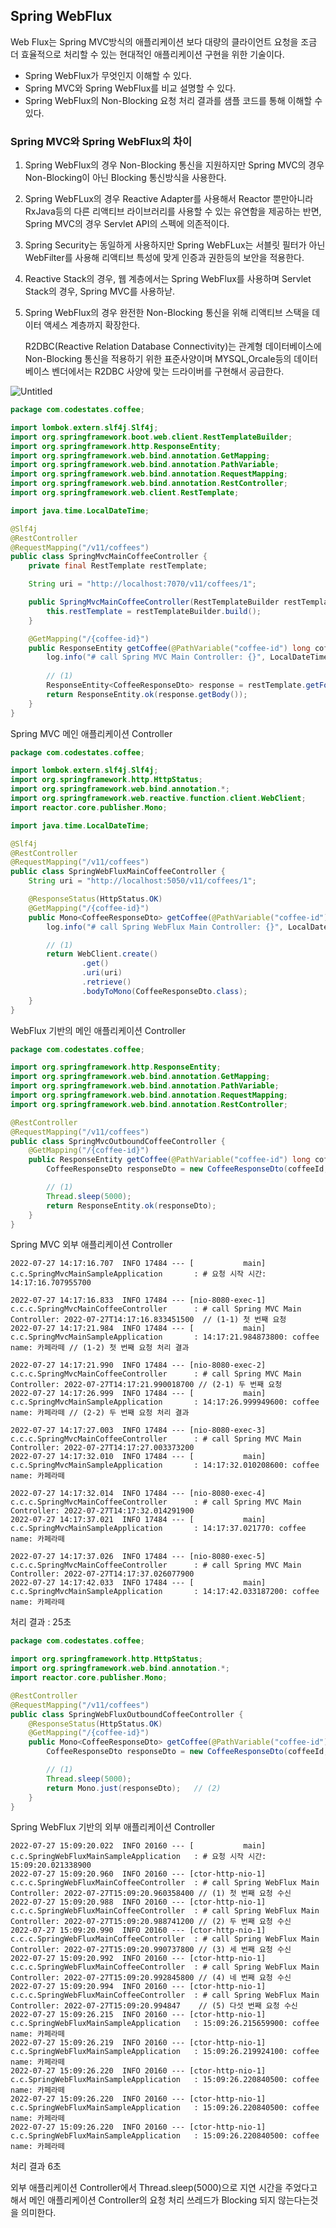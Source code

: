 ## Spring WebFlux

Web Flux는 Spring MVC방식의 애플리케이션 보다 대량의 클라이언트 요청을 조금 더 효율적으로 처리할 수 있는 현대적인 애플리케이션 구현을 위한 기술이다.

- Spring WebFlux가 무엇인지 이해할 수 있다.
- Spring MVC와 Spring WebFlux를 비교 설명할 수 있다.
- Spring WebFlux의 Non-Blocking 요청 처리 결과를 샘플 코드를 통해 이해할 수 있다.

### Spring MVC와 Spring WebFlux의 차이

1. Spring WebFlux의 경우 Non-Blocking 통신을 지원하지만 Spring MVC의 경우 Non-Blocking이 아닌 Blocking 통신방식을 사용한다.
2. Spring WebFLux의 경우 Reactive Adapter를 사용해서 Reactor 뿐만아니라 RxJava등의 다른 리액티브 라이브러리를 사용할 수 있는 유연함을 제공하는 반면, Spring MVC의 경우 Servlet API의 스펙에 의존적이다.
3. Spring Security는 동일하게 사용하지만 Spring WebFLux는 서블릿 필터가 아닌 WebFilter를 사용해 리액티브 특성에 맞게 인증과 권한등의 보안을 적용한다.
4. Reactive Stack의 경우, 웹 계층에서는 Spring WebFlux를 사용하며 Servlet Stack의 경우, Spring MVC를 사용하낟.
5. Spring WebFlux의 경우 완전한 Non-Blocking 통신을 위해 리액티브 스택을 데이터 액세스 계층까지 확장한다.
    
    R2DBC(Reactive Relation Database Connectivity)는 관계형 데이터베이스에 Non-Blocking 통신을 적용하기 위한 표준사양이며 MYSQL,Orcale등의 데이터베이스 벤더에서는 R2DBC 사양에 맞는 드라이버를 구현해서 공급한다.
    
![Untitled](https://user-images.githubusercontent.com/70310271/184410635-bb9bab87-9774-4d0d-9d09-7f5ee27d0841.png)

```java
package com.codestates.coffee;

import lombok.extern.slf4j.Slf4j;
import org.springframework.boot.web.client.RestTemplateBuilder;
import org.springframework.http.ResponseEntity;
import org.springframework.web.bind.annotation.GetMapping;
import org.springframework.web.bind.annotation.PathVariable;
import org.springframework.web.bind.annotation.RequestMapping;
import org.springframework.web.bind.annotation.RestController;
import org.springframework.web.client.RestTemplate;

import java.time.LocalDateTime;

@Slf4j
@RestController
@RequestMapping("/v11/coffees")
public class SpringMvcMainCoffeeController {
    private final RestTemplate restTemplate;

    String uri = "http://localhost:7070/v11/coffees/1";

    public SpringMvcMainCoffeeController(RestTemplateBuilder restTemplateBuilder) {
        this.restTemplate = restTemplateBuilder.build();
    }

    @GetMapping("/{coffee-id}")
    public ResponseEntity getCoffee(@PathVariable("coffee-id") long coffeeId) {
        log.info("# call Spring MVC Main Controller: {}", LocalDateTime.now());
        
        // (1)  
        ResponseEntity<CoffeeResponseDto> response = restTemplate.getForEntity(uri, CoffeeResponseDto.class);
        return ResponseEntity.ok(response.getBody());
    }
}
```

Spring MVC 메인 애플리케이션 Controller

```java
package com.codestates.coffee;

import lombok.extern.slf4j.Slf4j;
import org.springframework.http.HttpStatus;
import org.springframework.web.bind.annotation.*;
import org.springframework.web.reactive.function.client.WebClient;
import reactor.core.publisher.Mono;

import java.time.LocalDateTime;

@Slf4j
@RestController
@RequestMapping("/v11/coffees")
public class SpringWebFluxMainCoffeeController {
    String uri = "http://localhost:5050/v11/coffees/1";

    @ResponseStatus(HttpStatus.OK)
    @GetMapping("/{coffee-id}")
    public Mono<CoffeeResponseDto> getCoffee(@PathVariable("coffee-id") long coffeeId) throws InterruptedException {
        log.info("# call Spring WebFlux Main Controller: {}", LocalDateTime.now());

        // (1)
        return WebClient.create()
                .get()
                .uri(uri)
                .retrieve()
                .bodyToMono(CoffeeResponseDto.class);
    }
}
```

WebFlux 기반의 메인 애플리케이션 Controller

```java
package com.codestates.coffee;

import org.springframework.http.ResponseEntity;
import org.springframework.web.bind.annotation.GetMapping;
import org.springframework.web.bind.annotation.PathVariable;
import org.springframework.web.bind.annotation.RequestMapping;
import org.springframework.web.bind.annotation.RestController;

@RestController
@RequestMapping("/v11/coffees")
public class SpringMvcOutboundCoffeeController {
    @GetMapping("/{coffee-id}")
    public ResponseEntity getCoffee(@PathVariable("coffee-id") long coffeeId) throws InterruptedException {
        CoffeeResponseDto responseDto = new CoffeeResponseDto(coffeeId, "카페라떼", "CafeLattee", 4000);

        // (1)
        Thread.sleep(5000);
        return ResponseEntity.ok(responseDto);
    }
}
```

Spring MVC 외부 애플리케이션 Controller

```
2022-07-27 14:17:16.707  INFO 17484 --- [           main] c.c.SpringMvcMainSampleApplication       : # 요청 시작 시간: 14:17:16.707955700

2022-07-27 14:17:16.833  INFO 17484 --- [nio-8080-exec-1] c.c.c.SpringMvcMainCoffeeController      : # call Spring MVC Main Controller: 2022-07-27T14:17:16.833451500  // (1-1) 첫 번째 요청
2022-07-27 14:17:21.984  INFO 17484 --- [           main] c.c.SpringMvcMainSampleApplication       : 14:17:21.984873800: coffee name: 카페라떼 // (1-2) 첫 번째 요청 처리 결과

2022-07-27 14:17:21.990  INFO 17484 --- [nio-8080-exec-2] c.c.c.SpringMvcMainCoffeeController      : # call Spring MVC Main Controller: 2022-07-27T14:17:21.990018700 // (2-1) 두 번째 요청
2022-07-27 14:17:26.999  INFO 17484 --- [           main] c.c.SpringMvcMainSampleApplication       : 14:17:26.999949600: coffee name: 카페라떼 // (2-2) 두 번째 요청 처리 결과

2022-07-27 14:17:27.003  INFO 17484 --- [nio-8080-exec-3] c.c.c.SpringMvcMainCoffeeController      : # call Spring MVC Main Controller: 2022-07-27T14:17:27.003373200
2022-07-27 14:17:32.010  INFO 17484 --- [           main] c.c.SpringMvcMainSampleApplication       : 14:17:32.010208600: coffee name: 카페라떼

2022-07-27 14:17:32.014  INFO 17484 --- [nio-8080-exec-4] c.c.c.SpringMvcMainCoffeeController      : # call Spring MVC Main Controller: 2022-07-27T14:17:32.014291900
2022-07-27 14:17:37.021  INFO 17484 --- [           main] c.c.SpringMvcMainSampleApplication       : 14:17:37.021770: coffee name: 카페라떼

2022-07-27 14:17:37.026  INFO 17484 --- [nio-8080-exec-5] c.c.c.SpringMvcMainCoffeeController      : # call Spring MVC Main Controller: 2022-07-27T14:17:37.026077900
2022-07-27 14:17:42.033  INFO 17484 --- [           main] c.c.SpringMvcMainSampleApplication       : 14:17:42.033187200: coffee name: 카페라떼
```

처리 결과 : 25초

```java
package com.codestates.coffee;

import org.springframework.http.HttpStatus;
import org.springframework.web.bind.annotation.*;
import reactor.core.publisher.Mono;

@RestController
@RequestMapping("/v11/coffees")
public class SpringWebFluxOutboundCoffeeController {
    @ResponseStatus(HttpStatus.OK)
    @GetMapping("/{coffee-id}")
    public Mono<CoffeeResponseDto> getCoffee(@PathVariable("coffee-id") long coffeeId) throws InterruptedException {
        CoffeeResponseDto responseDto = new CoffeeResponseDto(coffeeId, "카페라떼", "CafeLattee", 4000);

        // (1)
        Thread.sleep(5000);
        return Mono.just(responseDto);   // (2)
    }
}
```

Spring WebFlux 기반의 외부 애플리케이션 Controller

```
2022-07-27 15:09:20.022  INFO 20160 --- [           main] c.c.SpringWebFluxMainSampleApplication   : # 요청 시작 시간: 15:09:20.021338900
2022-07-27 15:09:20.960  INFO 20160 --- [ctor-http-nio-1] c.c.c.SpringWebFluxMainCoffeeController  : # call Spring WebFlux Main Controller: 2022-07-27T15:09:20.960358400 // (1) 첫 번째 요청 수신
2022-07-27 15:09:20.988  INFO 20160 --- [ctor-http-nio-1] c.c.c.SpringWebFluxMainCoffeeController  : # call Spring WebFlux Main Controller: 2022-07-27T15:09:20.988741200 // (2) 두 번째 요청 수신
2022-07-27 15:09:20.990  INFO 20160 --- [ctor-http-nio-1] c.c.c.SpringWebFluxMainCoffeeController  : # call Spring WebFlux Main Controller: 2022-07-27T15:09:20.990737800 // (3) 세 번째 요청 수신
2022-07-27 15:09:20.992  INFO 20160 --- [ctor-http-nio-1] c.c.c.SpringWebFluxMainCoffeeController  : # call Spring WebFlux Main Controller: 2022-07-27T15:09:20.992845800 // (4) 네 번째 요청 수신
2022-07-27 15:09:20.994  INFO 20160 --- [ctor-http-nio-1] c.c.c.SpringWebFluxMainCoffeeController  : # call Spring WebFlux Main Controller: 2022-07-27T15:09:20.994847    // (5) 다섯 번째 요청 수신
2022-07-27 15:09:26.215  INFO 20160 --- [ctor-http-nio-1] c.c.SpringWebFluxMainSampleApplication   : 15:09:26.215659900: coffee name: 카페라떼
2022-07-27 15:09:26.219  INFO 20160 --- [ctor-http-nio-1] c.c.SpringWebFluxMainSampleApplication   : 15:09:26.219924100: coffee name: 카페라떼
2022-07-27 15:09:26.220  INFO 20160 --- [ctor-http-nio-1] c.c.SpringWebFluxMainSampleApplication   : 15:09:26.220840500: coffee name: 카페라떼
2022-07-27 15:09:26.220  INFO 20160 --- [ctor-http-nio-1] c.c.SpringWebFluxMainSampleApplication   : 15:09:26.220840500: coffee name: 카페라떼
2022-07-27 15:09:26.220  INFO 20160 --- [ctor-http-nio-1] c.c.SpringWebFluxMainSampleApplication   : 15:09:26.220840500: coffee name: 카페라떼
```

처리 결과 6초

외부 애플리케이션 Controller에서 Thread.sleep(5000)으로 지연 시간을 주었다고 해서 메인 애플리케이션 Controller의 요청 처리 쓰레드가 Blocking 되지 않는다는것을 의미한다.

